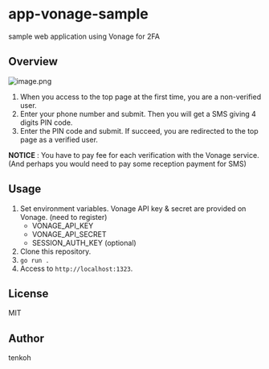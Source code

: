 # app-vonage-sample
sample web application using Vonage for 2FA

## Overview

![image.png](https://qiita-image-store.s3.ap-northeast-1.amazonaws.com/0/1553191/299ccce4-1e04-001b-9882-d1331b57d5b6.png)

1. When you access to the top page at the first time, you are a non-verified user.
2. Enter your phone number and submit. Then you will get a SMS giving 4 digits PIN code.
3. Enter the PIN code and submit. If succeed, you are redirected to the top page as a verified user.

**NOTICE** : You have to pay fee for each verification with the Vonage service. (And perhaps you would need to pay some reception payment for SMS)

## Usage
1. Set environment variables. Vonage API key & secret are provided on Vonage. (need to register)
   - VONAGE_API_KEY
   - VONAGE_API_SECRET
   - SESSION_AUTH_KEY (optional)
2. Clone this repository.
3. `go run .`
4. Access to `http://localhost:1323`.

## License
MIT

## Author
tenkoh
